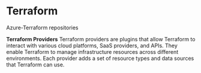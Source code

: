 # Terraform
Azure-Terraform repositories

**Terraform Providers**
Terraform providers are plugins that allow Terraform to interact with various cloud platforms, SaaS providers, and APIs. They enable Terraform to manage infrastructure resources across different environments. Each provider adds a set of resource types and data sources that Terraform can use.
